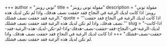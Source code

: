 +++
author = "توني روبنز"
title = "مقولة توني روبنز"
description = "مقولة توني روبنز: اذا كانت لديك الرغبة في النجاح فقد حققت نصف هدفك، واذا لم تكن لديك هذه الرغبة فقد حققت نصف فشلك."
quote = '''اذا كانت لديك الرغبة في النجاح فقد حققت نصف هدفك، واذا لم تكن لديك هذه الرغبة فقد حققت نصف فشلك.'''
slug = "اذا-كانت-لديك-الرغبة-في-النجاح-فقد-حققت-نصف-هدفك-واذا-لم-تكن-لديك-هذه-الرغبة-فقد-حققت-نصف-فشلك"
+++
اذا كانت لديك الرغبة في النجاح فقد حققت نصف هدفك، واذا لم تكن لديك هذه الرغبة فقد حققت نصف فشلك.
